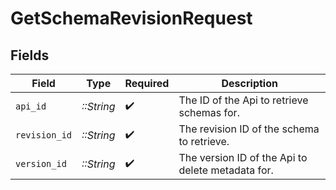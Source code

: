 # GetSchemaRevisionRequest


## Fields

| Field                                             | Type                                              | Required                                          | Description                                       |
| ------------------------------------------------- | ------------------------------------------------- | ------------------------------------------------- | ------------------------------------------------- |
| `api_id`                                          | *::String*                                        | :heavy_check_mark:                                | The ID of the Api to retrieve schemas for.        |
| `revision_id`                                     | *::String*                                        | :heavy_check_mark:                                | The revision ID of the schema to retrieve.        |
| `version_id`                                      | *::String*                                        | :heavy_check_mark:                                | The version ID of the Api to delete metadata for. |